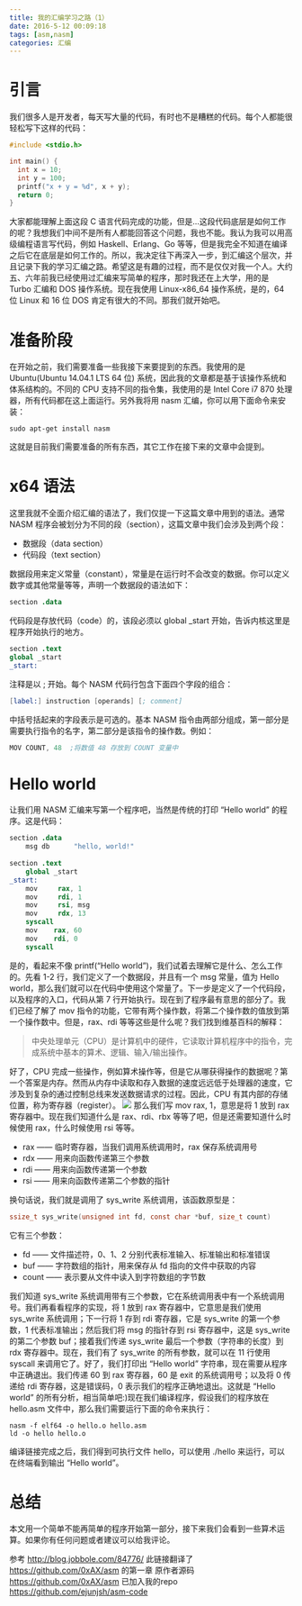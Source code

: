 ```yaml
---
title: 我的汇编学习之路（1）
date: 2016-5-12 00:09:18
tags: [asm,nasm]
categories: 汇编
---
```

# 引言
我们很多人是开发者，每天写大量的代码，有时也不是糟糕的代码。每个人都能很轻松写下这样的代码：
````c
#include <stdio.h>

int main() {
  int x = 10;
  int y = 100;
  printf("x + y = %d", x + y);
  return 0;
}
````
大家都能理解上面这段 C 语言代码完成的功能，但是…这段代码底层是如何工作的呢？我想我们中间不是所有人都能回答这个问题，我也不能。我认为我可以用高级编程语言写代码，例如 Haskell、Erlang、Go 等等，但是我完全不知道在编译之后它在底层是如何工作的。所以，我决定往下再深入一步，到汇编这个层次，并且记录下我的学习汇编之路。希望这是有趣的过程，而不是仅仅对我一个人。大约五、六年前我已经使用过汇编来写简单的程序，那时我还在上大学，用的是 Turbo 汇编和 DOS 操作系统。现在我使用 Linux-x86_64 操作系统，是的，64 位 Linux 和 16 位 DOS 肯定有很大的不同。那我们就开始吧。
<!-- more -->
# 准备阶段
在开始之前，我们需要准备一些我接下来要提到的东西。我使用的是 Ubuntu(Ubuntu 14.04.1 LTS 64 位) 系统，因此我的文章都是基于该操作系统和体系结构的。不同的 CPU 支持不同的指令集，我使用的是 Intel Core i7 870 处理器，所有代码都在这上面运行。另外我将用 nasm 汇编，你可以用下面命令来安装：
````shell
sudo apt-get install nasm
````
这就是目前我们需要准备的所有东西，其它工作在接下来的文章中会提到。

# x64 语法
这里我就不全面介绍汇编的语法了，我们仅提一下这篇文章中用到的语法。通常 NASM 程序会被划分为不同的段（section），这篇文章中我们会涉及到两个段：
* 数据段（data section）
* 代码段（text section）

数据段用来定义常量（constant），常量是在运行时不会改变的数据。你可以定义数字或其他常量等等，声明一个数据段的语法如下：
````s
section .data
````
代码段是存放代码（code）的，该段必须以 global _start 开始，告诉内核这里是程序开始执行的地方。
````s
section .text
global _start
_start:
````
注释是以 ; 开始。每个 NASM 代码行包含下面四个字段的组合：
````s
[label:] instruction [operands] [; comment]
````
中括号括起来的字段表示是可选的。基本 NASM 指令由两部分组成，第一部分是需要执行指令的名字，第二部分是该指令的操作数。例如：
````s
MOV COUNT, 48  ;将数值 48 存放到 COUNT 变量中
````
# Hello world
让我们用 NASM 汇编来写第一个程序吧，当然是传统的打印 “Hello world” 的程序。这是代码：
````s
section .data
    msg db      "hello, world!"
 
section .text
    global _start
_start:
    mov     rax, 1
    mov     rdi, 1
    mov     rsi, msg
    mov     rdx, 13
    syscall
    mov    rax, 60
    mov    rdi, 0
    syscall
````
是的，看起来不像 printf(“Hello world”)，我们试着去理解它是什么、怎么工作的。先看 1-2 行，我们定义了一个数据段，并且有一个 msg 常量，值为 Hello world，那么我们就可以在代码中使用这个常量了。下一步是定义了一个代码段，以及程序的入口，代码从第 7 行开始执行。现在到了程序最有意思的部分了。我们已经了解了 mov 指令的功能，它带有两个操作数，将第二个操作数的值放到第一个操作数中。但是，rax、rdi 等等这些是什么呢？我们找到维基百科的解释：
> 中央处理单元（CPU）是计算机中的硬件，它读取计算机程序中的指令，完成系统中基本的算术、逻辑、输入/输出操作。

好了，CPU 完成一些操作，例如算术操作等，但是它从哪获得操作的数据呢？第一个答案是内存。然而从内存中读取和存入数据的速度远远低于处理器的速度，它涉及到复杂的通过控制总线来发送数据请求的过程。因此，CPU 有其内部的存储位置，称为寄存器（register）。
[![](http://idiotsky.me/images1/asm-learning-road-1-1.png)](http://idiotsky.me/images1/asm-learning-road-1-1.png)
那么我们写 mov rax, 1，意思是将 1 放到 rax 寄存器中。现在我们知道什么是 rax、rdi、rbx 等等了吧，但是还需要知道什么时候使用 rax，什么时候使用 rsi 等等。
* rax —— 临时寄存器，当我们调用系统调用时，rax 保存系统调用号
* rdx —— 用来向函数传递第三个参数
* rdi —— 用来向函数传递第一个参数
* rsi —— 用来向函数传递第二个参数的指针

换句话说，我们就是调用了 sys_write 系统调用，该函数原型是：
````c
ssize_t sys_write(unsigned int fd, const char *buf, size_t count)
````
它有三个参数：
* fd —— 文件描述符，0、1、2 分别代表标准输入、标准输出和标准错误
* buf —— 字符数组的指针，用来保存从 fd 指向的文件中获取的内容
* count —— 表示要从文件中读入到字符数组的字节数

我们知道 sys\_write 系统调用带有三个参数，它在系统调用表中有一个系统调用号。我们再看看程序的实现，将 1 放到 rax 寄存器中，它意思是我们使用 sys\_write 系统调用；下一行将 1 存到 rdi 寄存器，它是 sys\_write 的第一个参数，1 代表标准输出；然后我们将 msg 的指针存到 rsi 寄存器中，这是 sys\_write 的第二个参数 buf；接着我们传递 sys\_write 最后一个参数（字符串的长度）到 rdx 寄存器中。现在，我们有了 sys\_write 的所有参数，就可以在 11 行使用 syscall 来调用它了。好了，我们打印出 “Hello world” 字符串，现在需要从程序中正确退出。我们传递 60 到 rax 寄存器，60 是 exit 的系统调用号；以及将 0 传递给 rdi 寄存器，这是错误码，0 表示我们的程序正确地退出。这就是 “Hello world” 的所有分析，相当简单吧:)现在我们编译程序，假设我们的程序放在 hello.asm 文件中，那么我们需要运行下面的命令来执行：
````shell
nasm -f elf64 -o hello.o hello.asm
ld -o hello hello.o
````
编译链接完成之后，我们得到可执行文件 hello，可以使用 ./hello 来运行，可以在终端看到输出 “Hello world”。

# 总结
本文用一个简单不能再简单的程序开始第一部分，接下来我们会看到一些算术运算。如果你有任何问题或者建议可以给我评论。

参考 http://blog.jobbole.com/84776/ 此链接翻译了 https://github.com/0xAX/asm 的第一章
原作者源码 https://github.com/0xAX/asm
已加入我的repo https://github.com/ejunjsh/asm-code
